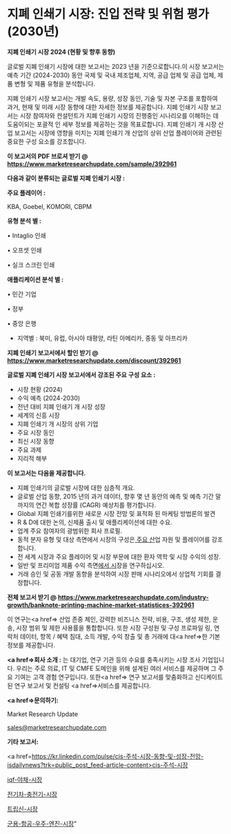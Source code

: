 # 지폐 인쇄기 시장: 진입 전략 및 위험 평가(2030년)

<strong>지폐 인쇄기 시장 2024 (현황 및 향후 동향)</strong>

글로벌 지폐 인쇄기 시장에 대한 보고서는 2023 년을 기준으로합니다.이 시장 보고서는 예측 기간 (2024-2030) 동안 국제 및 국내 제조업체, 지역, 공급 업체 및 공급 업체, 제품 변형 및 제품 유형을 분석합니다.

지폐 인쇄기 시장 보고서는 개발 속도, 용량, 성장 동인, 기술 및 자본 구조를 포함하여 과거, 현재 및 미래 시장 동향에 대한 자세한 정보를 제공합니다. 지폐 인쇄기 시장 보고서는 시장 참여자와 컨설턴트가 지폐 인쇄기 시장의 진행중인 시나리오를 이해하는 데 도움이되는 포괄적 인 세부 정보를 제공하는 것을 목표로합니다. 지폐 인쇄기 개 시장 산업 보고서는 시장에 영향을 미치는 지폐 인쇄기 개 산업의 상위 산업 플레이어와 관련된 중요한 구성 요소를 강조합니다.



<strong>이 보고서의 PDF 브로셔 받기 @ <a href=https://www.marketresearchupdate.com/sample/392961>https://www.marketresearchupdate.com/sample/392961</a></strong>



<strong>다음과 같이 분류되는 글로벌 지폐 인쇄기 시장 :</strong>



<strong>주요 플레이어 :</strong>

KBA, Goebel, KOMORI, CBPM



<strong>유형 분석 별 :</strong>

• Intaglio 인쇄

• 오프셋 인쇄

• 실크 스크린 인쇄



<strong>애플리케이션 분석 별 :</strong>

• 민간 기업

• 정부

• 중앙 은행

<ul>
  <li>지역별 : 북미, 유럽, 아시아 태평양, 라틴 아메리카, 중동 및 아프리카</li>
</ul>


<strong>지폐 인쇄기 보고서에서 할인 받기 @ <a href=https://www.marketresearchupdate.com/discount/392961>https://www.marketresearchupdate.com/discount/392961</a></strong>



<strong>글로벌 지폐 인쇄기 시장 보고서에서 강조된 주요 구성 요소 :</strong>
<ul>
  <li>시장 현황 (2024)</li>
  <li>수익 예측 (2024-2030)</li>
  <li>전년 대비 지폐 인쇄기 개 시장 성장</li>
  <li>세계의 신흥 시장</li>
  <li>지폐 인쇄기 개 시장의 상위 기업</li>
  <li>주요 시장 동인</li>
  <li>최신 시장 동향</li>
  <li>주요 과제</li>
  <li>지리적 해부</li>
</ul>


<strong>이 보고서는 다음을 제공합니다.</strong>
<ul>
  <li>지폐 인쇄기의 글로벌 시장에 대한 심층적 개요.</li>
  <li>글로벌 산업 동향, 2015 년의 과거 데이터, 향후 몇 년 동안의 예측 및 예측 기간 말까지의 연간 복합 성장률 (CAGR) 예상치를 평가합니다.</li>
  <li>Global 지폐 인쇄기를위한 새로운 시장 전망 및 표적화 된 마케팅 방법론의 발견</li>
  <li>R &amp; D에 대한 논의, 신제품 출시 및 애플리케이션에 대한 수요.</li>
  <li>업계 주요 참여자의 광범위한 회사 프로필.</li>
  <li>동적 분자 유형 및 대상 측면에서 시장의 구성은<a href=> 주요 산</a>업 자원 및 플레이어를 강조합니다.</li>
  <li>전 세계 시장과 주요 플레이어 및 시장 부문에 대한 환자 역학 및 시장 수익의 성장.</li>
  <li>일반 및 프리미엄 제품 수익 측면<a href=>에서 시</a>장을 연구하십시오.</li>
  <li>거래 승인 및 공동 개발 동향을 분석하여 시장 판매 시나리오에서 상업적 기회를 결정합니다.</li>
</ul>



<strong>전체 보고서 받기 @ <a href=https://www.marketresearchupdate.com/industry-growth/banknote-printing-machine-market-statistices-392961>https://www.marketresearchupdate.com/industry-growth/banknote-printing-machine-market-statistices-392961</a></strong>

이 연구는<a href=> 산업 존중</a> 체인, 강력한 비즈니스 전략, 비용, 구조, 생성 제한, 운송, 시장 범위 및 제한 사용률을 통합합니다. 또한 시장 구성원 및 구성 프로파일 링, 연락처 데이터, 항목 / 혜택 침대, 소득 개발, 수익 창출 및 총 거래에 대<a href=>한 기본 </a>정보를 제공합니다.



<strong><a href=>회사 소</a>개 :</strong>
는 대기업, 연구 기관 등의 수요를 충족시키는 시장 조사 기업입니다. 우리는 주로 의료, IT 및 CMFE 도메인을 위해 설계된 여러 서비스를 제공하며 그 주요 기여는 고객 경험 연구입니다. 또한<a href=> 연구 보</a>고서를 맞춤화하고 신디케이트 된 연구 보고서 및 컨설팅 <a href=>서비스</a>를 제공합니다.



<strong><a href=>문의하기:</a></strong>

Market Research Update

sales@marketresearchupdate.com



<strong>기타 보고서:</strong>

<a href=https://kr.linkedin.com/pulse/cis-주석-시장-동향-및-성장-전망-isdailynews?trk=public_post_feed-article-content>cis-주석-시장</a>

<a href=https://www.linkedin.com/pulse/iqf-야채-시장-세분화-연구-및-목표-고객2029년-consumer-connection-chronicles-24-/>iqf-야채-시장</a>

<a href=https://www.linkedin.com/pulse/전기차-충전기-시장-경쟁-분석-및-성장-잠재력-2029-data-dive-diaries-24-analysis-jp3uf/>전기차-충전기-시장</a>

<a href=https://www.linkedin.com/pulse/트립신-시장-규모-및-성장-2023-survey-savvy-insights-360-analysis-itu3f/>트립신-시장</a>

<a href=https://www.linkedin.com/pulse/군용-항공-우주-엔진-시장-동향-및-성장-전망-market-matrix-musings-analysis-0gk3c/>군용-항공-우주-엔진-시장</a>"
